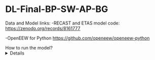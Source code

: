 # DL-Final-BP-SW-AP-BG

Data and Model links:
-RECAST and ETAS model code:
https://zenodo.org/records/8161777 

-OpenEEW for Python
https://github.com/openeew/openeew-python

<summary> How to run the model? </summary>
<details> Run the `model_experimental.py` file with your input parameters. </details>